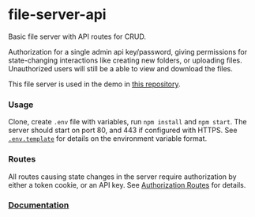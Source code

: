 # file-server-api

Basic file server with API routes for CRUD.

Authorization for a single admin api key/password, giving permissions for state-changing interactions like creating new folders, or uploading files. Unauthorized users will still be a able to view and download the files.

This file server is used in the demo in [this repository](https://github.com/deafnv/file-server-web).

### Usage

Clone, create `.env` file with variables, run `npm install` and `npm start`. The server should start on port 80, and 443 if configured with HTTPS. See [`.env.template`](https://deafnv.github.io/file-server-api/env-template) for details on the environment variable format.

### Routes

All routes causing state changes in the server require authorization by either a token cookie, or an API key. See [Authorization Routes](https://deafnv.github.io/file-server-api/authorization) for details.

### [Documentation](https://deafnv.github.io/file-server-api)